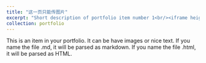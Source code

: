 ```yaml
---
title: "这一页只能传图片"
excerpt: "Short description of portfolio item number 1<br/><iframe height = 320 width = 510 src="//player.bilibili.com/player.html?aid=371421813&bvid=BV19Z4y1u7rK&cid=214675786&p=1" scrolling="no" border="0" frameborder="no" framespacing="0" allowfullscreen="true"> </iframe>"
collection: portfolio
---
```


This is an item in your portfolio. It can be have images or nice text. If you name the file .md, it will be parsed as markdown. If you name the file .html, it will be parsed as HTML. 
